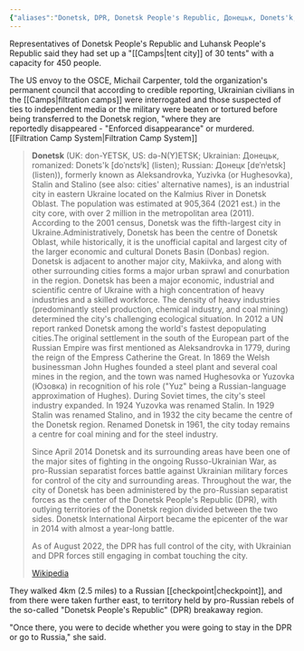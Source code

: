 ```yaml
---
{"aliases":"Donetsk, DPR, Donetsk People's Republic, Донецьк, Donets'k, Донецк, Aleksandrovka, Yuzivka, Hughesovka, Stalin, Stalino","locations":null,"tag":"camp, camp location, filtration","date":null,"dg-home":false,"dg-publish":true,"dg-pass-frontmatter":true,"location":[48.0158753,37.8013407],"permalink":"/maps/donetsk-donetsk-municipality-donetsk-oblast-83000-83490-ukraine/","dgHomeLink":true,"dgPassFrontmatter":true}
---
```


Representatives of Donetsk People's Republic and Luhansk People's Republic said they had set up a "[[Camps|tent city]] of 30 tents" with a capacity for 450 people.

The US envoy to the OSCE, Michail Carpenter, told the organization's permanent council that according to credible reporting, Ukrainian civilians in the [[Camps|filtration camps]] were interrogated and those suspected of ties to independent media or the military were beaten or tortured before being transferred to the Donetsk region, "where they are reportedly disappeared - "Enforced disappearance" or murdered.
[[Filtration Camp System|Filtration Camp System]]

> **Donetsk** (UK: don-YETSK, US: də-N(Y)ETSK; Ukrainian: Донецьк, romanized: Donets'k [doˈnɛtsʲk] (listen); Russian: Донецк [dɐˈnʲetsk] (listen)), formerly known as Aleksandrovka, Yuzivka (or Hughesovka), Stalin and Stalino (see also: cities' alternative names), is an industrial city in eastern Ukraine located on the Kalmius River in Donetsk Oblast. The population was estimated at 905,364 (2021 est.) in the city core, with over 2 million in the metropolitan area (2011). According to the 2001 census, Donetsk was the fifth-largest city in Ukraine.Administratively, Donetsk has been the centre of Donetsk Oblast, while historically, it is the unofficial capital and largest city of the larger economic and cultural Donets Basin (Donbas) region. Donetsk is adjacent to another major city, Makiivka, and along with other surrounding cities forms a major urban sprawl and conurbation in the region. Donetsk has been a major economic, industrial and scientific centre of Ukraine with a high concentration of heavy industries and a skilled workforce. The density of heavy industries (predominantly steel production, chemical industry, and coal mining) determined the city's challenging ecological situation. In 2012 a UN report ranked Donetsk among the world's fastest depopulating cities.The original settlement in the south of the European part of the Russian Empire was first mentioned as Aleksandrovka in 1779, during the reign of the Empress Catherine the Great. In 1869 the Welsh businessman John Hughes founded a steel plant and several coal mines in the region, and the town was named Hughesovka or Yuzovka (Юзовка) in recognition of his role ("Yuz" being a Russian-language approximation of Hughes). During Soviet times, the city's steel industry expanded. In 1924 Yuzovka was renamed Stalin. In 1929 Stalin was renamed Stalino, and in 1932 the city became the centre of the Donetsk region. Renamed Donetsk in 1961, the city today remains a centre for coal mining and for the steel industry.
>
> Since April 2014 Donetsk and its surrounding areas have been one of the major sites of fighting in the ongoing Russo-Ukrainian War, as pro-Russian separatist forces battle against Ukrainian military forces for control of the city and surrounding areas. Throughout the war, the city of Donetsk has been administered by the pro-Russian separatist forces as the center of the Donetsk People's Republic (DPR), with outlying territories of the Donetsk region divided between the two sides. Donetsk International Airport became the epicenter of the war in 2014 with almost a year-long battle.
>
> As of August 2022, the DPR has full control of the city, with Ukrainian and DPR forces still engaging in combat touching the city.
>
> [Wikipedia](https://en.wikipedia.org/wiki/Donetsk)


They walked 4km (2.5 miles) to a Russian [[checkpoint|checkpoint]], and from there were taken further east, to territory held by pro-Russian rebels of the so-called "Donetsk People's Republic" (DPR) breakaway region.

"Once there, you were to decide whether you were going to stay in the DPR or go to Russia," she said.